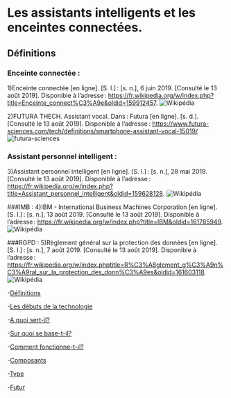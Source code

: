 # Les assistants intelligents et les enceintes connectées.

## Définitions
### Enceinte connectée : 
1)Enceinte connectée [en ligne]. [S. l.] : [s. n.], 6 juin 2019. [Consulté le 13 août 2019]. Disponible à l’adresse : https://fr.wikipedia.org/w/index.php?title=Enceinte_connect%C3%A9e&oldid=159912457. 
![Wikipédia](https://user-images.githubusercontent.com/50197038/63178230-ecd46980-c049-11e9-8b7e-e08f54a292e4.png)

2)FUTURA THECH. Assistant vocal. Dans : Futura [en ligne]. [s. d.]. [Consulté le 13 août 2019]. Disponible à l’adresse : https://www.futura-sciences.com/tech/definitions/smartphone-assistant-vocal-15019/
![futura-sciences](https://user-images.githubusercontent.com/50197038/63178232-ed6d0000-c049-11e9-85ef-e4003d4f4583.png)

### Assistant personnel intelligent : 
3)Assistant personnel intelligent [en ligne]. [S. l.] : [s. n.], 28 mai 2019. [Consulté le 13 août 2019]. Disponible à l’adresse : https://fr.wikipedia.org/w/index.php?title=Assistant_personnel_intelligent&oldid=159628128. 
![Wikipédia](https://user-images.githubusercontent.com/50197038/63178231-ecd46980-c049-11e9-9ae7-52e0e3a48c37.png)

###IMB : 
4)IBM - International Business Machines Corporation [en ligne]. [S. l.] : [s. n.], 13 août 2019. [Consulté le 13 août 2019]. Disponible à l’adresse : https://fr.wikipedia.org/w/index.php?title=IBM&oldid=161785949.
![Wikipédia](https://user-images.githubusercontent.com/50197038/63178229-ecd46980-c049-11e9-8322-91b24e4f1052.png)

###RGPD :
5)Règlement général sur la protection des données [en ligne]. [S. l.] : [s. n.], 7 août 2019. [Consulté le 13 août 2019]. Disponible à l’adresse : https://fr.wikipedia.org/w/index.phptitle=R%C3%A8glement_g%C3%A9n%C3%A9ral_sur_la_protection_des_donn%C3%A9es&oldid=161603118. 
![Wikipédia](https://user-images.githubusercontent.com/50197038/63178234-ed6d0000-c049-11e9-8767-1c55f6baed57.png)

-[Définitions](Définitions.md)

-[Les débuts de la technologie](Les_débuts_de_la_technologie.md)

-[A quoi sert-il?](A_quoi_sert_il?.md)

-[Sur quoi se base-t-il?](Sur_quoi_se_base_t_il?.md)

-[Comment fonctionne-t-il?](Comment_fonctionne_t_il?.md)

-[Composants](Composants.md)

-[Type](Type.md)

-[Futur](Futur.md)
